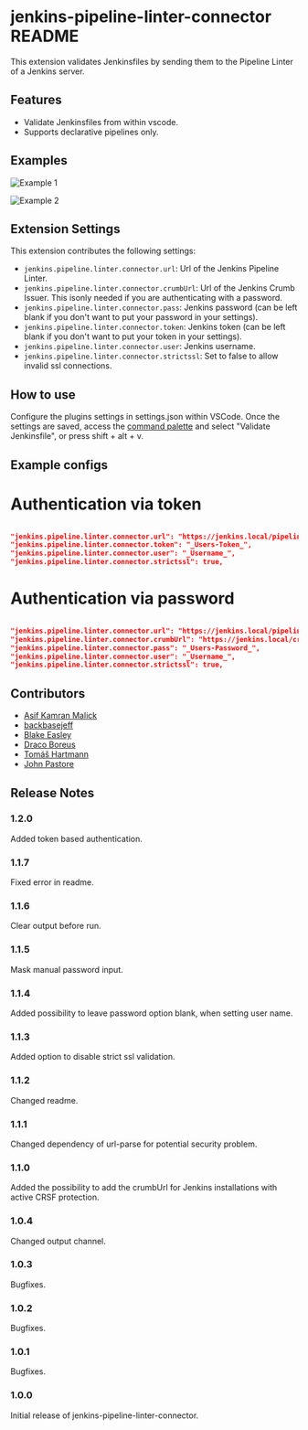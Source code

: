 # jenkins-pipeline-linter-connector README

This extension validates Jenkinsfiles by sending them to the Pipeline Linter of a Jenkins server.

## Features

- Validate Jenkinsfiles from within vscode.
- Supports declarative pipelines only.

## Examples

![Example 1](images/example1.gif)

![Example 2](images/example2.gif)

## Extension Settings

This extension contributes the following settings:

* `jenkins.pipeline.linter.connector.url`: Url of the Jenkins Pipeline Linter. 
* `jenkins.pipeline.linter.connector.crumbUrl`: Url of the Jenkins Crumb Issuer. This isonly needed if you are authenticating with a password.
* `jenkins.pipeline.linter.connector.pass`: Jenkins password (can be left blank if you don't want to put your password in your settings).
* `jenkins.pipeline.linter.connector.token`: Jenkins token (can be left blank if you don't want to put your token in your settings).
* `jenkins.pipeline.linter.connector.user`: Jenkins username.
* `jenkins.pipeline.linter.connector.strictssl`: Set to false to allow invalid ssl connections.

## How to use

Configure the plugins settings in settings.json within VSCode.  Once the settings are saved, access the [command palette](https://code.visualstudio.com/docs/getstarted/userinterface#_command-palette) and select "Validate Jenkinsfile", or press shift + alt + v.


## Example configs

# Authentication via token

```json

"jenkins.pipeline.linter.connector.url": "https://jenkins.local/pipeline-model-converter/validate",
"jenkins.pipeline.linter.connector.token": "_Users-Token_",
"jenkins.pipeline.linter.connector.user": "_Username_",
"jenkins.pipeline.linter.connector.strictssl": true,

```
# Authentication via password

```json

"jenkins.pipeline.linter.connector.url": "https://jenkins.local/pipeline-model-converter/validate",
"jenkins.pipeline.linter.connector.crumbUrl": "https://jenkins.local/crumbIssuer/api/xml?xpath=concat(//crumbRequestField,%22:%22,//crumb)",
"jenkins.pipeline.linter.connector.pass": "_Users-Password_",
"jenkins.pipeline.linter.connector.user": "_Username_",
"jenkins.pipeline.linter.connector.strictssl": true,

```


## Contributors

* [Asif Kamran Malick](https://github.com/akmalick)
* [backbasejeff](https://github.com/backbasejeff)
* [Blake Easley](https://github.com/Jimmyscene)
* [Draco Boreus](https://github.com/dracoBoreus)
* [Tomáš Hartmann](https://github.com/cvakiitho)
* [John Pastore](https://github.com/john-pastore)

## Release Notes

### 1.2.0
Added token based authentication.

### 1.1.7
Fixed error in readme.

### 1.1.6

Clear output before run.

### 1.1.5

Mask manual password input.

### 1.1.4

Added possibility to leave password option blank, when setting user name.

### 1.1.3

Added option to disable strict ssl validation.

### 1.1.2

Changed readme.

### 1.1.1

Changed dependency of url-parse for potential security problem.

### 1.1.0

Added the possibility to add the crumbUrl for Jenkins installations with active CRSF protection.

### 1.0.4

Changed output channel.

### 1.0.3

Bugfixes.

### 1.0.2

Bugfixes.

### 1.0.1

Bugfixes.

### 1.0.0

Initial release of jenkins-pipeline-linter-connector.
